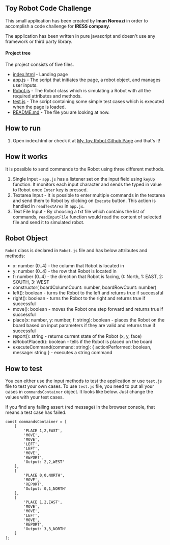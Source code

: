 ## Toy Robot Code Challenge

This small application has been created by **Iman Norouzi** in order to accomplish a code challenge for **IRESS company**.

The application has been written in pure javascript and doesn't use any framework or third party library. 

#### Project tree
The project consists of five files.

 * [index.html](./index.html) - Landing page
 * [app.js](./app.js) - The script that initiates the page, a robot object, and manages user inputs.
 * [Robot.js](./Robot.js) - The Robot class which is simulating a Robot with all the required attributes and methods.
 * [test.js](./test.js) - The script containing some simple test cases which is executed when the page is loaded.
 * [README.md](./README.md) - The file you are looking at now.

## How to run

  1. Open index.html or check it at [My Toy Robot Github Page](https://imannorouzi.github.io/toy-robot/index.html) and that's it!

## How it works

It is possible to send commands to the Robot using three different methods.

1. Single Input - `app.js` has a listener set on the input field using `keyUp` function. It monitors each input character and sends the typed in value to Robot once `Enter` key is pressed. 
1. Textarea Input - It is possible to enter multiple commands in the textarea and send them to Robot by clicking on `Execute` button. This action is handled in `readTextArea` in `app.js`.
1. Text File Input - By choosing a txt file which contains the list of commands, `readInputFile` function would read the content of selected file and send it to simulated robot.

## Robot Object


`Robot` class is declared in `Robot.js` file and has below attributes and methods:
* x: number (0..4) - the column that Robot is located in
* y: number (0..4) - the row that Robot is located in
* f: number (0..4) - the direction that Robot is facing, 0: North, 1: EAST, 2: SOUTH, 3: WEST
* constructor( boardColumnCount: number, boardRowCount: number) 
* left(): boolean - turns the Robot to the left and returns true if successful
* right(): boolean - turns the Robot to the right and returns true if successful
* move(): boolean - moves the Robot one step forward and returns true if successful
* place(x: number, y: number, f: string): boolean - places the Robot on the board based on input parameters if they are valid and returns true if successful
* report(): string - returns current state of the Robot (x, y, face)
* isRobotPlaced(): boolean - tells if the Robot is placed on the board
* executeCommand(command: string): { actionPerformed: boolean, message: string } - executes a string command

## How to test

You can either use the input methods to test the application or use `test.js` file to test your own cases. To use `test.js` file, you need to put all your cases in `commandsContainer` object. It looks like below. Just change the values with your test cases.

If you find any failing assert (red message) in the browser console, that means a test case has failed.
```
const commandsContainer = [
    [
        'PLACE 1,2,EAST',
        'MOVE',
        'MOVE',
        'LEFT',
        'LEFT',
        'MOVE',
        'REPORT',
        'Output: 2,2,WEST'
    ],
    [
        'PLACE 0,0,NORTH',
        'MOVE',
        'REPORT',
        'Output: 0,1,NORTH'
    ],
    [
        'PLACE 1,2,EAST',
        'MOVE',
        'MOVE',
        'LEFT',
        'MOVE',
        'REPORT',
        'Output: 3,3,NORTH'
    ]
];
```
